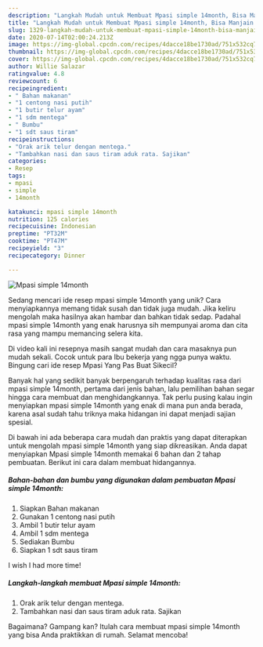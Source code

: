 ```yaml
---
description: "Langkah Mudah untuk Membuat Mpasi simple 14month, Bisa Manjain Lidah"
title: "Langkah Mudah untuk Membuat Mpasi simple 14month, Bisa Manjain Lidah"
slug: 1329-langkah-mudah-untuk-membuat-mpasi-simple-14month-bisa-manjain-lidah
date: 2020-07-14T02:00:24.213Z
image: https://img-global.cpcdn.com/recipes/4dacce18be1730ad/751x532cq70/mpasi-simple-14month-foto-resep-utama.jpg
thumbnail: https://img-global.cpcdn.com/recipes/4dacce18be1730ad/751x532cq70/mpasi-simple-14month-foto-resep-utama.jpg
cover: https://img-global.cpcdn.com/recipes/4dacce18be1730ad/751x532cq70/mpasi-simple-14month-foto-resep-utama.jpg
author: Willie Salazar
ratingvalue: 4.8
reviewcount: 6
recipeingredient:
- " Bahan makanan"
- "1 centong nasi putih"
- "1 butir telur ayam"
- "1 sdm mentega"
- " Bumbu"
- "1 sdt saus tiram"
recipeinstructions:
- "Orak arik telur dengan mentega."
- "Tambahkan nasi dan saus tiram aduk rata. Sajikan"
categories:
- Resep
tags:
- mpasi
- simple
- 14month

katakunci: mpasi simple 14month 
nutrition: 125 calories
recipecuisine: Indonesian
preptime: "PT32M"
cooktime: "PT47M"
recipeyield: "3"
recipecategory: Dinner

---
```



![Mpasi simple 14month](https://img-global.cpcdn.com/recipes/4dacce18be1730ad/751x532cq70/mpasi-simple-14month-foto-resep-utama.jpg)

Sedang mencari ide resep mpasi simple 14month yang unik? Cara menyiapkannya memang tidak susah dan tidak juga mudah. Jika keliru mengolah maka hasilnya akan hambar dan bahkan tidak sedap. Padahal mpasi simple 14month yang enak harusnya sih mempunyai aroma dan cita rasa yang mampu memancing selera kita.

Di video kali ini resepnya masih sangat mudah dan cara masaknya pun mudah sekali. Cocok untuk para Ibu bekerja yang ngga punya waktu. Bingung cari ide resep Mpasi Yang Pas Buat Sikecil?

Banyak hal yang sedikit banyak berpengaruh terhadap kualitas rasa dari mpasi simple 14month, pertama dari jenis bahan, lalu pemilihan bahan segar hingga cara membuat dan menghidangkannya. Tak perlu pusing kalau ingin menyiapkan mpasi simple 14month yang enak di mana pun anda berada, karena asal sudah tahu triknya maka hidangan ini dapat menjadi sajian spesial.


Di bawah ini ada beberapa cara mudah dan praktis yang dapat diterapkan untuk mengolah mpasi simple 14month yang siap dikreasikan. Anda dapat menyiapkan Mpasi simple 14month memakai 6 bahan dan 2 tahap pembuatan. Berikut ini cara dalam membuat hidangannya.

<!--inarticleads1-->

##### Bahan-bahan dan bumbu yang digunakan dalam pembuatan Mpasi simple 14month:

1. Siapkan  Bahan makanan
1. Gunakan 1 centong nasi putih
1. Ambil 1 butir telur ayam
1. Ambil 1 sdm mentega
1. Sediakan  Bumbu
1. Siapkan 1 sdt saus tiram


I wish I had more time! 

<!--inarticleads2-->

##### Langkah-langkah membuat Mpasi simple 14month:

1. Orak arik telur dengan mentega.
1. Tambahkan nasi dan saus tiram aduk rata. Sajikan




Bagaimana? Gampang kan? Itulah cara membuat mpasi simple 14month yang bisa Anda praktikkan di rumah. Selamat mencoba!
